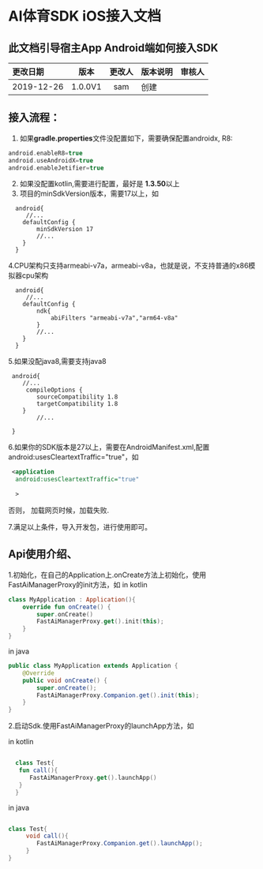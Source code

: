 # AI体育SDK iOS接入文档

## 此文档引导宿主App Android端如何接入SDK 

| 更改日期 | 版本 |更改人|版本说明|审核人|
|:------|:------:|:------:|:--------|:---:|
| 2019-12-26 | 1.0.0V1 | sam | 创建||


## 接入流程：
1. 如果**gradle.properties**文件没配置如下，需要确保配置androidx, R8:
```gradle
android.enableR8=true
android.useAndroidX=true
android.enableJetifier=true
```
2. 如果没配置kotlin,需要进行配置，最好是 **1.3.50**以上
3. 项目的minSdkVersion版本，需要17以上，如

```
  android{
 	 //...
    defaultConfig {
        minSdkVersion 17
		//...
    }
  }
```
4.CPU架构只支持armeabi-v7a，armeabi-v8a，也就是说，不支持普通的x86模拟器cpu架构
```
  android{
 	 //...
    defaultConfig {
        ndk{
            abiFilters "armeabi-v7a","arm64-v8a"
        }
		//...
    }
  }
```
5.如果没配java8,需要支持java8
```
 android{
	//...
     compileOptions {
        sourceCompatibility 1.8
        targetCompatibility 1.8
    }
		//...

 }

```

6.如果你的SDK版本是27以上，需要在AndroidManifest.xml,配置android:usesCleartextTraffic="true"，如

```xml
 <application
  android:usesCleartextTraffic="true"
    
  >

```
否则， 加载网页时候，加载失败.

7.满足以上条件，导入开发包，进行使用即可。



## Api使用介绍、

1.初始化，在自己的Application上.onCreate方法上初始化，使用FastAiManagerProxy的init方法，如
in kotlin
```kotlin
class MyApplication : Application(){
    override fun onCreate() {
        super.onCreate()
        FastAiManagerProxy.get().init(this);
    }
}
```
in java
```java
public class MyApplication extends Application {
    @Override
    public void onCreate() {
        super.onCreate();
        FastAiManagerProxy.Companion.get().init(this);
    }
}

```

2.启动Sdk.使用FastAiManagerProxy的launchApp方法，如

in kotlin
```kotlin

  class Test{
   fun call(){
      FastAiManagerProxy.get().launchApp()
   }
  }

```
in java
```java

class Test{
     void call(){
        FastAiManagerProxy.Companion.get().launchApp();
     }
}

```








